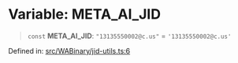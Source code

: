 # Variable: META\_AI\_JID

> `const` **META\_AI\_JID**: `"13135550002@c.us"` = `'13135550002@c.us'`

Defined in: [src/WABinary/jid-utils.ts:6](https://github.com/Fokusdotid/bail/blob/c270ba4454f95d50cec87a9d90b03360fac7058e/src/WABinary/jid-utils.ts#L6)
